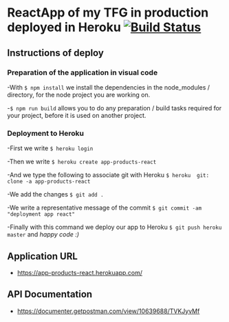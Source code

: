 # ReactApp of my TFG in production deployed in Heroku [![Build Status](https://travis-ci.org/enramir/App-React-TFG.svg?branch=master)](https://travis-ci.org/enramir/App-React-TFG)

## Instructions of deploy

### Preparation of the application in visual code

-With `$ npm install` we install the dependencies in the node_modules / directory, for the node project you are working on.

-`$ npm run build` allows you to do any preparation / build tasks required for your project, before it is used on another project.

### Deployment to Heroku

-First we write `$ heroku login`

-Then we write `$ heroku create app-products-react`

-And we type the following to associate git with Heroku `$ heroku  git: clone -a app-products-react`

-We add the changes `$ git add .`

-We write a representative message of the commit `$ git commit -am "deployment app react"`

-Finally with this command we deploy our app to Heroku `$ git push heroku master` and *happy code :)*

## Application URL

- <https://app-products-react.herokuapp.com/>

## API Documentation

- <https://documenter.getpostman.com/view/10639688/TVKJyvMf>
